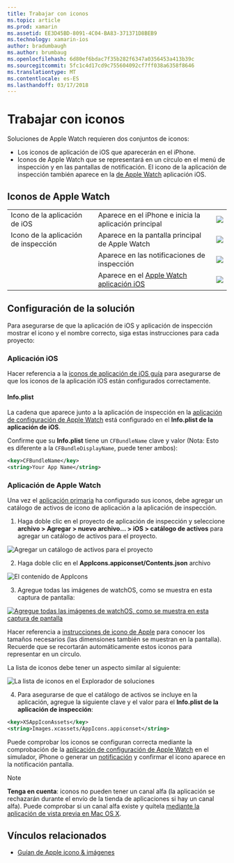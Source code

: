 ```yaml
---
title: Trabajar con iconos
ms.topic: article
ms.prod: xamarin
ms.assetid: EE3D45BD-8091-4C04-BA83-371371D8BEB9
ms.technology: xamarin-ios
author: bradumbaugh
ms.author: brumbaug
ms.openlocfilehash: 6d80ef6bdac7f35b282f6347a0356453a413b39c
ms.sourcegitcommit: 5fc1c4d17cd9c755604092cf7ff038a6358f8646
ms.translationtype: MT
ms.contentlocale: es-ES
ms.lasthandoff: 03/17/2018
---
```

# <a name="working-with-icons"></a>Trabajar con iconos

Soluciones de Apple Watch requieren dos conjuntos de iconos:

* Los iconos de aplicación de iOS que aparecerán en el iPhone.
* Iconos de Apple Watch que se representará en un círculo en el menú de inspección y en las pantallas de notificación. El icono de la aplicación de inspección también aparece en la [de Apple Watch](~/ios/watchos/app-fundamentals/settings.md) aplicación iOS.

## <a name="apple-watch-icons"></a>Iconos de Apple Watch

| | | |
|-|-|-|
|Icono de la aplicación de iOS|Aparece en el iPhone e inicia la aplicación principal|![](icons-images/icon-ios.png)|
|Icono de la aplicación de inspección|Aparece en la pantalla principal de Apple Watch|![](icons-images/icon-home.png)|
||Aparece en las notificaciones de inspección|![](icons-images/notification-icon.png)|
||Aparece en el [Apple Watch aplicación iOS](~/ios/watchos/app-fundamentals/settings.md)|![](icons-images/watch-app-sml.png)|

## <a name="configuring-your-solution"></a>Configuración de la solución

Para asegurarse de que la aplicación de iOS y aplicación de inspección mostrar el icono y el nombre correcto, siga estas instrucciones para cada proyecto:

### <a name="ios-app"></a>Aplicación iOS

Hacer referencia a la [iconos de aplicación de iOS guía](~/ios/app-fundamentals/images-icons/app-icons.md) para asegurarse de que los iconos de la aplicación iOS están configurados correctamente.

#### <a name="infoplist"></a>Info.plist

La cadena que aparece junto a la aplicación de inspección en la [aplicación de configuración de Apple Watch](~/ios/watchos/app-fundamentals/settings.md) está configurado en el **Info.plist de la aplicación de iOS**.

Confirme que su **Info.plist** tiene un `CFBundleName` clave y valor (Nota: Esto es diferente a la `CFBundleDisplayName`, puede tener ambos):

```xml
<key>CFBundleName</key>
<string>Your App Name</string>
```

### <a name="apple-watch-app"></a>Aplicación de Apple Watch

Una vez el [aplicación primaria](~/ios/watchos/app-fundamentals/parent-app.md) ha configurado sus iconos, debe agregar un catálogo de activos de icono de aplicación a la aplicación de inspección.

1. Haga doble clic en el proyecto de aplicación de inspección y seleccione **archivo > Agregar > nuevo archivo... > iOS > catálogo de activos** para agregar un catálogo de activos para el proyecto.

 ![](icons-images/newasset.png "Agregar un catálogo de activos para el proyecto")

2. Haga doble clic en el **AppIcons.appiconset/Contents.json** archivo

  ![](icons-images/xcassets-iconset-sml.png "El contenido de AppIcons")

3. Agregue todas las imágenes de watchOS, como se muestra en esta captura de pantalla:

  [![](icons-images/appicons-sml.png "Agregue todas las imágenes de watchOS, como se muestra en esta captura de pantalla")](icons-images/appicons.png#lightbox)

  Hacer referencia a [instrucciones de icono de Apple](https://developer.apple.com/library/prerelease/ios/documentation/UserExperience/Conceptual/WatchHumanInterfaceGuidelines/IconandImageSizes.html) para conocer los tamaños necesarios (las dimensiones también se muestran en la pantalla). Recuerde que se recortarán automáticamente estos iconos para representar en un círculo.

  La lista de iconos debe tener un aspecto similar al siguiente:

  ![](icons-images/xcassets-complete-sml.png "La lista de iconos en el Explorador de soluciones")

4. Para asegurarse de que el catálogo de activos se incluye en la aplicación, agregue la siguiente clave y el valor para el **Info.plist de la aplicación de inspección**:

```xml
<key>XSAppIconAssets</key>
<string>Images.xcassets/AppIcons.appiconset</string>
```

Puede comprobar los iconos se configuran correcta mediante la comprobación de la [aplicación de configuración de Apple Watch](~/ios/watchos/app-fundamentals/settings.md) en el simulador, iPhone o generar un [notificación](~/ios/watchos/platform/notifications.md) y confirmar el icono aparece en la notificación pantalla.

> [!NOTE]
> **Tenga en cuenta**: iconos no pueden tener un canal alfa (la aplicación se rechazarán durante el envío de la tienda de aplicaciones si hay un canal alfa). Puede comprobar si un canal alfa existe y quítela [mediante la aplicación de vista previa en Mac OS X](~/ios/watchos/troubleshooting.md#noalpha).


## <a name="related-links"></a>Vínculos relacionados

- [Guían de Apple icono & imágenes](https://developer.apple.com/library/prerelease/ios/documentation/UserExperience/Conceptual/WatchHumanInterfaceGuidelines/IconandImageSizes.html)
